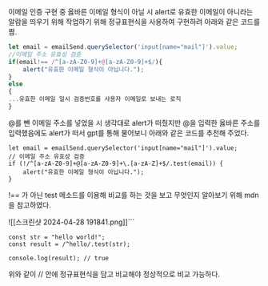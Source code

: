 
이메일 인증 구현 중 옳바른 이메일 형식이 아닐 시 alert로 유효한 이메일이 아니라는 알람을 띄우기 위해 작업하기 위해 정규표현식을 사용하여 구현하려 아래와 같은 코드를 짬.
```js
let email = emailSend.querySelector('input[name="mail"]').value;  
//이메일 주소 유효성 검증  
if(email!== /^[a-zA-Z0-9]+@[a-zA-Z0-9]+$/){  
    alert("유효한 이메일 형식이 아닙니다.");  
}  
else
{
...유효한 이메일 일시 검증번호를 사용자 이메일로 보내는 로직
}
```

@를 뺀 이메일 주소를 넣었을 시 생각대로 alert가 떠줬지만 @을 입력한 옳바른 주소를 입력했음에도 alert가 떠서 gpt를 통해 물어보니 아래와 같은 코드를 추천해 주었다.

```
let email = emailSend.querySelector('input[name="mail"]').value; 
// 이메일 주소 유효성 검증 
if (!/^[a-zA-Z0-9]+@[a-zA-Z0-9]+\.[a-zA-Z]+$/.test(email)) { 
	alert("유효한 이메일 형식이 아닙니다."); 
}
```

!== 가 아닌 test 메소드를 이용해 비교를 하는 것을 보고 무엇인지 알아보기 위해 mdn을 참고하였다.


![[스크린샷 2024-04-28 191841.png]]```
```
const str = "hello world!";
const result = /^hello/.test(str);

console.log(result); // true
```

위와 같이 // 안에 정규표현식을 담고 비교해야 정상적으로 비교 가능하다. 